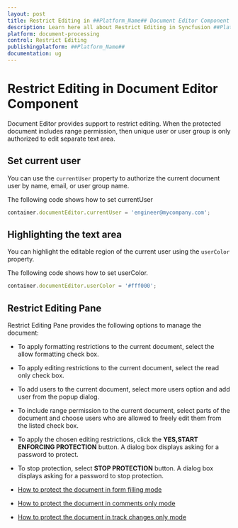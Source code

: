```yaml
---
layout: post
title: Restrict Editing in ##Platform_Name## Document Editor Component| Syncfusion
description: Learn here all about Restrict Editing in Syncfusion ##Platform_Name## Document Editor component of Syncfusion Essential JS 2 and more.
platform: document-processing
control: Restrict Editing
publishingplatform: ##Platform_Name##
documentation: ug
---
```



# Restrict Editing in Document Editor Component

Document Editor provides support to restrict editing. When the protected document includes range permission, then unique user or user group is only authorized to edit separate text area.

## Set current user

You can use the `currentUser` property to authorize the current document user by name, email, or user group name.

The following code shows how to set currentUser

```typescript
container.documentEditor.currentUser = 'engineer@mycompany.com';
```

## Highlighting the text area

You can highlight the editable region of the current user using the `userColor` property.

The following code shows how to set userColor.

```typescript
container.documentEditor.userColor = '#fff000';
```

## Restrict Editing Pane

Restrict Editing Pane provides the following options to manage the document:

* To apply formatting restrictions to the current document, select the allow formatting check box.
* To apply editing restrictions to the current document, select the read only check box.
* To add users to the current document, select more users option and add user from the popup dialog.
* To include range permission to the current document, select parts of the document and choose users who are allowed to freely edit them from the listed check box.
* To apply the chosen editing restrictions, click the **YES,START ENFORCING PROTECTION** button. A dialog box displays asking for a password to protect.
* To stop protection, select **STOP PROTECTION** button. A dialog box displays asking for a password to stop protection.

* [How to protect the document in form filling mode](../document-editor/form-fields#protect-the-document-in-form-filling-mode)
* [How to protect the document in comments only mode](../document-editor/comments#protect-the-document-in-comments-only-mode)
* [How to protect the document in track changes only mode](../document-editor/track-changes#protect-the-document-in-track-changes-only-mode)